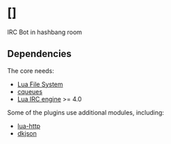 # []

IRC Bot in hashbang room

## Dependencies

The core needs:

  - [Lua File System](https://keplerproject.github.io/luafilesystem/)
  - [cqueues](https://github.com/wahern/cqueues)
  - [Lua IRC engine](https://github.com/legospacy/lua-irc-engine) >= 4.0

Some of the plugins use additional modules, including:

  - [lua-http](https://github.com/daurnimator/lua-http)
  - [dkjson](http://dkolf.de/src/dkjson-lua.fsl/home)
